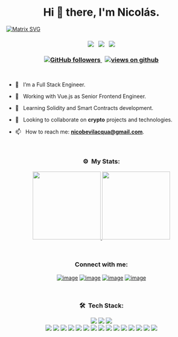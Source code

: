 <h1 align="center">Hi 👋 there, I'm Nicolás.</h1>

[![Matrix SVG](https://raw.githubusercontent.com/rodrigograca31/rodrigograca31/master/matrix.svg)](https://www.youtube.com/watch?v=SDkAGkd4NLc) 

<h3 align="center">
  <p align="center">
    <img src="https://img.shields.io/badge/Location-Buenos Aires, Argentina-blue?style=flat-square" /> &nbsp;
    <img src="https://img.shields.io/badge/Age-31-blue?style=flat-square" /> &nbsp;
        <img src="https://img.shields.io/badge/Languages-Spanish & English-blue?style=flat-square" /> <br/>
    <br/>
  <a href="https://github.com/nicobevilacqua" target="_blank">
    <img alt="GitHub followers" src="https://img.shields.io/github/followers/nicobevilacqua?label=Github%20followers&style=flat-square&color=brightgreen">
  </a> &nbsp;
  <a href="https://github.com/nicobevilacqua" target="_blank">
    <img src="https://komarev.com/ghpvc/?username=nicobevilacqua&label=Views&color=brightgreen&style=flat-square" alt="views on github" />
  </a>
</h3> 

<br/>

- 🔭 &nbsp; I’m a Full Stack Engineer.

- 🔨 &nbsp; Working with Vue.js as Senior Frontend Engineer.

- 📖 &nbsp; Learning Solidity and Smart Contracts development.

- 👯 &nbsp; Looking to collaborate on **crypto** projects and technologies.

- 📫 &nbsp; How to reach me: **nicobevilacqua@gmail.com**.

<br/>

    
<h3 align="center">⚙️ &nbsp;My Stats:</h3>
<p align="center">
<a href="https://github.com/nicobevilacqua">
  <img height="180em" src="https://github-readme-stats-eight-theta.vercel.app/api?username=nicobevilacqua&show_icons=true&theme=react&include_all_commits=true&count_private=true"/>
  <img height="180em" src="https://github-readme-stats-eight-theta.vercel.app/api/top-langs/?username=nicobevilacqua&layout=compact&langs_count=8&theme=react&count_private=true"/>
</a>
</p>



  <br/>

<h3 align="center">Connect with me:</h3>
<div align="center">

[![image](https://img.shields.io/badge/LinkedIn-0077B5?style=for-the-badge&logo=linkedin&logoColor=white)](https://www.linkedin.com/in/nicol%C3%A1s-bevilacqua-859343174/)
[![image](https://img.shields.io/badge/Instagram-E4405F?style=for-the-badge&logo=instagram&logoColor=white)](https://www.instagram.com/nicolasbevilacqua/)
[![image](https://img.shields.io/badge/Twitter-1DA1F2?style=for-the-badge&logo=twitter&logoColor=white)](https://twitter.com/NicoBeviIacqua_)
[![image](https://img.shields.io/badge/Gmail-D14836?style=for-the-badge&logo=gmail&logoColor=white)](mailto:nicobevilacqua@gmail.com)
</div>
  
  <br/>
  
  <h3 align="center">🛠 &nbsp;Tech Stack:</h3>
  
<div align="center">
    <img src="https://img.shields.io/badge/-Solidity-05122A?style=flat&logo=solidity" /> 
  <img src="https://img.shields.io/badge/-Ethereum-05122A?style=flat&logo=ethereum" />
  <img src="https://img.shields.io/badge/-Web3-05122A?style=flat&logo=Web3.js" />
  <br />
<img src="https://img.shields.io/badge/-Python-05122A?style=flat&logo=python" />
<img src="https://img.shields.io/badge/-JavaScript-05122A?style=flat&logo=javascript" />
<img src="https://img.shields.io/badge/-Vue.js-05122A?style=flat&logo=vue.js" />
    <img src="https://img.shields.io/badge/-Nuxt.js-05122A?style=flat&logo=nuxt.js" />
  <img src="https://img.shields.io/badge/-Vuetify-05122A?style=flat&logo=vuetify" />
<img src="https://img.shields.io/badge/-Stylus-05122A?style=flat&logo=stylus" />
<img src="https://img.shields.io/badge/-React-05122A?style=flat&logo=react" />
<img src="https://img.shields.io/badge/-Node.js-05122A?style=flat&logo=node.js" />
<img src="https://img.shields.io/badge/-Bootstrap-05122A?style=flat&logo=bootstrap&logoColor=563D7C" />
<img src="https://img.shields.io/badge/-HTML-05122A?style=flat&logo=HTML5" />
<img src="https://img.shields.io/badge/-CSS-05122A?style=flat&logo=CSS3&logoColor=1572B6" />
<img src="https://img.shields.io/badge/-Git-05122A?style=flat&logo=git" />
<img src="https://img.shields.io/badge/-GitHub-05122A?style=flat&logo=github" />
<img src="https://img.shields.io/badge/-Markdown-05122A?style=flat&logo=markdown" />
<img src="https://img.shields.io/badge/-Visual%20Studio%20Code-05122A?style=flat&logo=visual-studio-code&logoColor=007ACC" />
</div>
